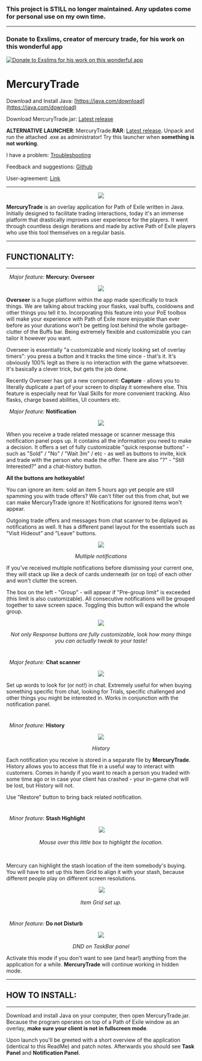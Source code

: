### This project is STILL no longer maintained. Any updates come for personal use on my own time.
___

### Donate to Exslims, creator of mercury trade, for his work on this wonderful app

[![Donate to Exslims for his work on this wonderful app](https://www.paypalobjects.com/webstatic/en_US/i/buttons/PP_logo_h_150x38.png)](https://www.paypal.me/mercurytrade) 

# MercuryTrade

Download and Install Java: [https://java.com/download](https://java.com/download)

Download MercuryTrade.jar: [Latest release](https://github.com/meriley/MercuryTrade/releases)

**ALTERNATIVE LAUNCHER**: MercuryTrade.**RAR**: [Latest release](https://github.com/meriley/MercuryTrade/releases). Unpack and run the attached .exe as administrator! Try this launcher when **something is not working**.

I have a problem: [Troubleshooting](https://github.com/Exslims/MercuryTrade/wiki)

Feedback and suggestions: [Github](https://github.com/meriley/MercuryTrade/issues)

User-agreement: [Link](https://github.com/meriley/MercuryTrade/wiki/User-agreement)


---
 <p align="center">
 <img src="http://i.imgur.com/VjzWm5F.png"/>
  </p>
  
**MercuryTrade** is an overlay application for Path of Exile written in Java. Initially designed to facilitate trading interactions, today it's an immense platform that drastically improves user experience for the players. It went through countless design iterations and made by active Path of Exile players who use this tool themselves on a regular basis.

---
## FUNCTIONALITY:
---
&nbsp; *Major feature:* **Mercury: Overseer**

 <p align="center">
 <img src="http://i.imgur.com/K79RBBK.png"/>
  </p>

**Overseer** is a huge platform within the app made specifically to track things. We are talking about tracking your flasks, vaal buffs, cooldowns and other things you tell it to. Incorporating this feature into your PoE toolbox will make your experience with Path of Exile more enjoyable than ever before as your durations won't be getting lost behind the whole garbage-clutter of the Buffs bar. Being extremely flexible and customizable you can tailor it however you want.

Overseer is essentially "a customizable and nicely looking set of overlay timers": you press a button and it tracks the time since - that's it. It's obviously 100% legit as there is no interaction with the game whatsoever. It's basically a clever trick, but gets the job done.

Recently Overseer has got a new component: **Capture** - allows you to literally duplicate a part of your screen to display it somewhere else. This feature is especially neat for Vaal Skills for more convenient tracking. Also flasks, charge based abilities, UI counters etc.

&nbsp; *Major feature:* **Notification**

<p align="center">
  <img src="http://i.imgur.com/4XIGPYh.png"/>
</p>

When you receive a trade related message or scanner message this notification panel pops up. It contains all the information you need to make a decision. It offers a set of fully customizable "quick response buttons" - such as "Sold" / "No" / "Wait 3m" / etc - as well as buttons to invite, kick and trade with the person who made the offer. There are also "?" - "Still Interested?" and a chat-history button. 

**All the buttons are hotkeyable!**

You can ignore an item: sold an item 5 hours ago yet people are still spamming you with trade offers? We can't filter out this from chat, but we can make MercuryTrade ignore it! Notifications for ignored items won't appear.


Outgoing trade offers and messages from chat scanner to be diplayed as notifications as well. It has a different panel layout for the essentials such as "Visit Hideout" and "Leave" buttons.

<p align="center">
  <img src="http://i.imgur.com/4fcWtwm.png"/>
</p>

<p align="center"> <i>Multiple notifications</i> </p>

If you've received multiple notifications before dismissing your current one, they will stack up like a deck of cards underneath (or on top) of each other and won't clutter the screen.
<p> The box on the left - "Group" - will appear if "Pre-group limit" is exceeded (this limit is also customizable). All consecutive notifications will be grouped together to save screen space. Toggling this button will expand the whole group. </p>


<p align="center">
  <img src="http://i.imgur.com/Iw2kDCO.png"/>
</p>

<p align="center"> <i>Not only Response buttons are fully customizable, look how many things you can actually tweak to your taste!</i> </p>

#

&nbsp; *Major feature:* **Chat scanner**
<p align="center">
  <img src="http://i.imgur.com/qglL2Fb.png"/>
</p>

Set up words to look for (or not!) in chat. Extremely useful for when buying something specific from chat, looking for Trials, specific challenged and other things you might be interested in. Works in conjunction with the notification panel.

#


&nbsp; *Minor feature:* **History**

<p align="center">
  <img src="http://i.imgur.com/wO82SbG.png"/>
</p>

<p align="center"> <i>History</i> </p>

Each notification you receive is stored in a separate file by **MercuryTrade**. History allows you to access that file in a useful way to interact with customers. Comes in handy if you want to reach a person you traded with some time ago or in case your client has crashed - your in-game chat will be lost, but History will not.

Use "Restore" button to bring back related notification.

#

&nbsp; *Minor feature:* **Stash Highlight**

<p align="center">
  <img src="http://i.imgur.com/FA8J8Fp.png"/>
</p>

<p align="center"> <i>Mouse over this little box to highlight the location.</i> </p>

<br/>

Mercury can highlight the stash location of the item somebody's buying. You will have to set up this Item Grid to align it with your stash, because different people play on different screen resolutions.

<p align="center">
  <img src="http://i.imgur.com/TOD1lM7.png"/>
</p>

<p align="center"> <i>Item Grid set up.</i> </p>

#

&nbsp; *Minor feature:* **Do not Disturb**

<p align="center">
  <img src="http://i.imgur.com/jEKVqd0.png"/>
</p>

<p align="center"> <i>DND on TaskBar panel</i> </p>

Activate this mode if you don't want to see (and hear!) anything from the application for a while. **MercuryTrade** will continue working in hidden mode.

---
## HOW TO INSTALL:
---

Download and install Java on your computer, then open MercuryTrade.jar. Because the program operates on top of a Path of Exile window as an overlay, **make sure your client is not in fullscreen mode**.

Upon launch you'll be greeted with a short overview of the application (identical to this ReadMe) and patch notes. Afterwards you should see **Task Panel** and **Notification Panel**.
